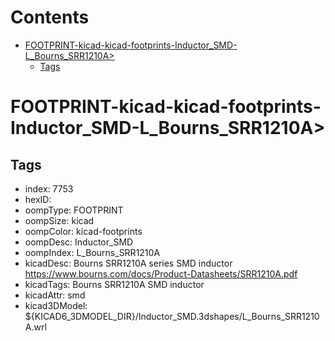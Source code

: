 



Contents
========

* [FOOTPRINT-kicad-kicad-footprints-Inductor_SMD-L_Bourns_SRR1210A>](#footprint-kicad-kicad-footprints-inductor_smd-l_bourns_srr1210a)
	* [Tags](#tags)

# FOOTPRINT-kicad-kicad-footprints-Inductor_SMD-L_Bourns_SRR1210A>

## Tags

- index: 7753
- hexID: 
- oompType: FOOTPRINT
- oompSize: kicad
- oompColor: kicad-footprints
- oompDesc: Inductor_SMD
- oompIndex: L_Bourns_SRR1210A
- kicadDesc: Bourns SRR1210A series SMD inductor https://www.bourns.com/docs/Product-Datasheets/SRR1210A.pdf
- kicadTags: Bourns SRR1210A SMD inductor
- kicadAttr: smd
- kicad3DModel: ${KICAD6_3DMODEL_DIR}/Inductor_SMD.3dshapes/L_Bourns_SRR1210A.wrl
